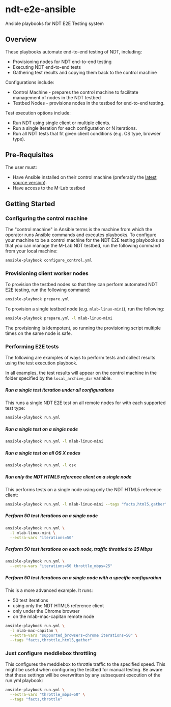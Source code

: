 # ndt-e2e-ansible
Ansible playbooks for NDT E2E Testing system

## Overview

These playbooks automate end-to-end testing of NDT, including:

* Provisioning nodes for NDT end-to-end testing
* Executing NDT end-to-end tests
* Gathering test results and copying them back to the control machine

Configurations include:

* Control Machine - prepares the control machine to facilitate management of
  nodes in the NDT testbed
* Testbed Nodes - provisions nodes in the testbed for end-to-end testing.

Test execution options include:

* Run NDT using single client or multiple clients.
* Run a single iteration for each configuration or N iterations.
* Run all NDT tests that fit given client conditions (e.g. OS type, browser
  type).

## Pre-Requisites

The user must:

* Have Ansible installed on their control machine (preferably the
[latest source version](http://docs.ansible.com/ansible/intro_installation.html#running-from-source)).
* Have access to the M-Lab testbed

## Getting Started

### Configuring the control machine

The "control machine" in Ansible terms is the machine from which the operator
runs Ansible commands and executes playbooks. To configure your machine to be a
control machine for the NDT E2E testing playbooks so that you can manage the
M-Lab NDT testbed, run the following command from your local machine:

```bash
ansible-playbook configure_control.yml
```

### Provisioning client worker nodes

To provision the testbed nodes so that they can perform automated NDT E2E
testing, run the following command:

```bash
ansible-playbook prepare.yml
```

To provision a single testbed node (e.g. `mlab-linux-mini`), run the following:

```bash
ansible-playbook prepare.yml -l mlab-linux-mini
```

The provisioning is idempotent, so running the provisioning script multiple
times on the same node is safe.

### Performing E2E tests

The following are examples of ways to perform tests and collect results using
the test execution playbook.

In all examples, the test results will appear on the control machine in the
folder specified by the `local_archive_dir` variable.

##### Run a single test iteration under all configurations

This runs a single NDT E2E test on all remote nodes for with each supported test
type:

```bash
ansible-playbook run.yml
```

##### Run a single test on a single node

```bash
ansible-playbook run.yml -l mlab-linux-mini
```

##### Run a single test on all OS X nodes

```bash
ansible-playbook run.yml -l osx
```

##### Run only the NDT HTML5 reference client on a single node

This performs tests on a single node using only the NDT HTML5 reference client:

```bash
ansible-playbook run.yml -l mlab-linux-mini --tags "facts,html5,gather"
```

##### Perform 50 test iterations on a single node

```bash
ansible-playbook run.yml \
  -l mlab-linux-mini \
  --extra-vars "iterations=50"
```

##### Perform 50 test iterations on each node, traffic throttled to 25 Mbps

```bash
ansible-playbook run.yml \
  --extra-vars "iterations=50 throttle_mbps=25"
```

##### Perform 50 test iterations on a single node with a specific configuration

This is a more advanced example. It runs:

* 50 test iterations
* using only the NDT HTML5 reference client
* only under the Chrome browser
* on the mlab-mac-capitan remote node

```bash
ansible-playbook run.yml \
  -l mlab-mac-capitan \
  --extra-vars "supported_browsers=chrome iterations=50" \
  --tags "facts,throttle,html5,gather"
```

### Just configure meddlebox throttling

This configures the meddlebox to throttle traffic to the specified speed. This
might be useful when configuring the testbed for manual testing. Be aware that
these settings will be overwritten by any subsequent execution of the run.yml
playbook:

```bash
ansible-playbook run.yml \
  --extra-vars "throttle_mbps=50" \
  --tags "facts,throttle"
```
